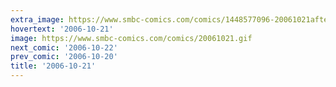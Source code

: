 ```yaml
---
extra_image: https://www.smbc-comics.com/comics/1448577096-20061021after.png
hovertext: '2006-10-21'
image: https://www.smbc-comics.com/comics/20061021.gif
next_comic: '2006-10-22'
prev_comic: '2006-10-20'
title: '2006-10-21'
---
```


